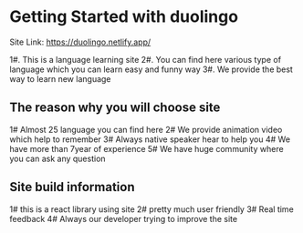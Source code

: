 # Getting Started with duolingo

Site Link: https://duolingo.netlify.app/

1#. This is a language learning site
2#. You can find here various type of language which you can learn easy and funny way
3#. We provide the best way to learn new language

## The reason why you will choose site

1# Almost 25 language you can find here
2# We provide animation video which help to remember
3# Always native speaker hear to help you
4# We have more than 7year of experience
5# We have huge community where you can ask any question

## Site build information

1# this is a react library using site
2# pretty much user friendly
3# Real time feedback
4# Always our developer trying to improve the site
